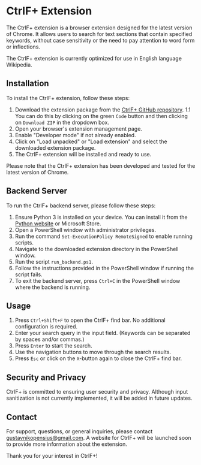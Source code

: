 # CtrlF+ Extension

The CtrlF+ extension is a browser extension designed for the latest version of Chrome. It allows users to search for text sections that contain specified keywords, without case sensitivity or the need to pay attention to word form or inflections.

The CtrlF+ extension is currently optimized for use in English language Wikipedia.

## Installation

To install the CtrlF+ extension, follow these steps:

1. Download the extension package from the [CtrlF+ GitHub repository](https://github.com/nikopensius/CtrlF-).
  1.1 You can do this by clicking on the green `Code` button and then clicking on `Download ZIP` in the dropdown box.
3. Open your browser's extension management page.
4. Enable "Developer mode" if not already enabled.
5. Click on "Load unpacked" or "Load extension" and select the downloaded extension package.
6. The CtrlF+ extension will be installed and ready to use.

Please note that the CtrlF+ extension has been developed and tested for the latest version of Chrome.

## Backend Server

To run the CtrlF+ backend server, please follow these steps:

1. Ensure Python 3 is installed on your device. You can install it from the [Python website](https://www.python.org) or Microsoft Store.
2. Open a PowerShell window with administrator privileges.
3. Run the command `Set-ExecutionPolicy RemoteSigned` to enable running scripts.
4. Navigate to the downloaded extension directory in the PowerShell window.
5. Run the script `run_backend.ps1`.
6. Follow the instructions provided in the PowerShell window if running the script fails.
7. To exit the backend server, press `Ctrl+C` in the PowerShell window where the backend is running.

## Usage

1. Press `Ctrl+Shift+F` to open the CtrlF+ find bar. No additional configuration is required.
2. Enter your search query in the input field. (Keywords can be separated by spaces and/or commas.)
3. Press `Enter` to start the search.
4. Use the navigation buttons to move through the search results.
5. Press `Esc` or click on the `X`-button again to close the CtrlF+ find bar.

## Security and Privacy

CtrlF+ is committed to ensuring user security and privacy. Although input sanitization is not currently implemented, it will be added in future updates.

## Contact

For support, questions, or general inquiries, please contact gustavnikopensius@gmail.com. A website for CtrlF+ will be launched soon to provide more information about the extension.

Thank you for your interest in CtrlF+!
